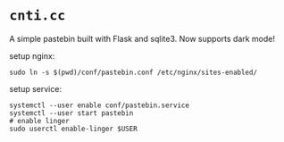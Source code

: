 # `cnti.cc`

A simple pastebin built with Flask and sqlite3. Now supports dark mode!

setup nginx:
```
sudo ln -s $(pwd)/conf/pastebin.conf /etc/nginx/sites-enabled/
```

setup service:
```
systemctl --user enable conf/pastebin.service
systemctl --user start pastebin
# enable linger
sudo userctl enable-linger $USER
```